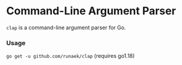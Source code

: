 # Command-Line Argument Parser

`clap` is a command-line argument parser for Go.


### Usage
`go get -u github.com/runaek/clap` (requires go1.18)
